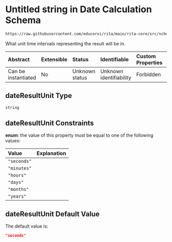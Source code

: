 # Untitled string in Date Calculation Schema

```txt
https://raw.githubusercontent.com/educorvi/rita/main/rita-core/src/schema/dateCalculation.json#/properties/dateResultUnit
```

What unit time intervals representing the result will be in.

| Abstract            | Extensible | Status         | Identifiable            | Custom Properties | Additional Properties | Access Restrictions | Defined In                                                                             |
| :------------------ | :--------- | :------------- | :---------------------- | :---------------- | :-------------------- | :------------------ | :------------------------------------------------------------------------------------- |
| Can be instantiated | No         | Unknown status | Unknown identifiability | Forbidden         | Allowed               | none                | [dateCalculation.json\*](../../src/schema/dateCalculation.json "open original schema") |

## dateResultUnit Type

`string`

## dateResultUnit Constraints

**enum**: the value of this property must be equal to one of the following values:

| Value       | Explanation |
| :---------- | :---------- |
| `"seconds"` |             |
| `"minutes"` |             |
| `"hours"`   |             |
| `"days"`    |             |
| `"months"`  |             |
| `"years"`   |             |

## dateResultUnit Default Value

The default value is:

```json
"seconds"
```
